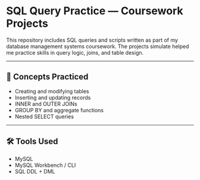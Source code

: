 # SQL Query Practice — Coursework Projects

This repository includes SQL queries and scripts written as part of my database management systems coursework. The projects simulate helped me practice skills in query logic, joins, and table design.

---

## 🧠 Concepts Practiced

- Creating and modifying tables
- Inserting and updating records
- INNER and OUTER JOINs
- GROUP BY and aggregate functions
- Nested SELECT queries

---

## 🛠️ Tools Used

- MySQL
- MySQL Workbench / CLI
- SQL DDL + DML
